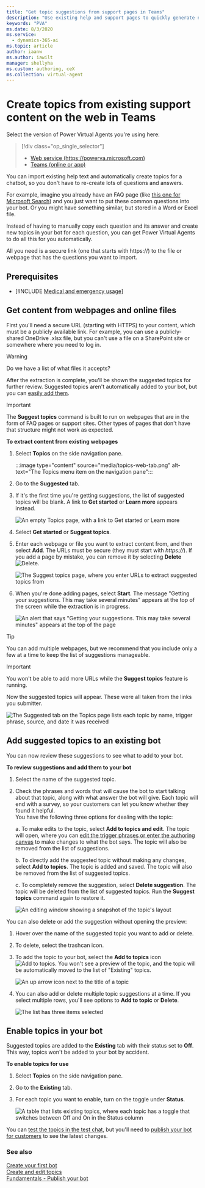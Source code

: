 ```yaml
---
title: "Get topic suggestions from support pages in Teams"
description: "Use existing help and support pages to quickly generate new topics for your Power Virtual Agents bot."
keywords: "PVA"
ms.date: 8/3/2020
ms.service:
  - dynamics-365-ai
ms.topic: article
author: iaanw
ms.author: iawilt
manager: shellyha
ms.custom: authoring, ceX
ms.collection: virtual-agent
---
```



# Create topics from existing support content on the web in Teams

Select the version of Power Virtual Agents you're using here:

> [!div class="op_single_selector"]
> - [Web service (https://powerva.microsoft.com)](../admin-share-bots.md)
> - [Teams (online or app)](admin-share-bots-teams.md)

You can import existing help text and automatically create topics for a chatbot, so you don't have to re-create lots of questions and answers.

For example, imagine you already have an FAQ page (like [this one for Microsoft Search](https://docs.microsoft.com/en-us/microsoftsearch/faqs)) and you just want to put these common questions into your bot. Or you might have something similar, but stored in a Word or Excel file.

Instead of having to manually copy each question and its answer and create new topics in your bot for each question, you can get Power Virtual Agents to do all this for you automatically.

All you need is a secure link (one that starts with https://) to the file or webpage that has the questions you want to import.




## Prerequisites

- [!INCLUDE [Medical and emergency usage](includes/pva-usage-limitations-teams.md)]


## Get content from webpages and online files

First you'll need a secure URL (starting with HTTPS) to your content, which must be a publicly available link. For example, you can use a publicly-shared OneDrive .xlsx file, but you can't use a file on a SharePoint site or somewhere where you need to log in.

>[!WARNING]
>Do we have a list of what files it accepts?

After the extraction is complete, you'll be shown the suggested topics for further review. Suggested topics aren't automatically added to your bot, but you can [easily add them](#add-suggested-topics-to-an-existing-bot).





>[!IMPORTANT]
>The **Suggest topics** command is built to run on webpages that are in the form of FAQ pages or support sites. Other types of pages that don't have that structure might not work as expected.

**To extract content from existing webpages**


1. Select **Topics** on the side navigation pane.



    :::image type="content" source="media/topics-web-tab.png" alt-text="The Topics menu item on the navigation pane":::

2. Go to the **Suggested** tab. 

3. If it's the first time you're getting suggestions, the list of suggested topics will be blank. A link to **Get started** or **Learn more** appears instead.

    ![An empty Topics page, with a link to Get started or Learn more](media/suggested-web-get-teams.png "An empty Topics page, with a link to Get started or Learn more")

4. Select **Get started** or **Suggest topics**. 

5. Enter each webpage or file you want to extract content from, and then select **Add**. The URLs must be secure (they must start with *https://*). If you add a page by mistake, you can remove it by selecting **Delete** ![Delete](media/delete-suggested-topic-teams.png).

    ![The Suggest topics page, where you enter URLs to extract suggested topics from](media/suggested-web-wizard-teams.png "The Suggest topics page,where you enter URLs to extract suggested topics from")

7. When you're done adding pages, select **Start**. The message "Getting your suggestions. This may take several minutes" appears at the top of the screen while the extraction is in progress.

    ![An alert that says "Getting your suggestions. This may take several minutes" appears at the top of the page](media/suggested-web-wait-teams.png "An alert that says 'Getting your suggestions. This may take several minutes' appears at the top of the page")

>[!TIP]
>You can add multiple webpages, but we recommend that you include only a few at a time to keep the list of suggestions manageable.

>[!IMPORTANT]
>You won't be able to add more URLs while the **Suggest topics** feature is running.



Now the suggested topics will appear. These were all taken from the links you submitter. 



![The Suggested tab on the Topics page lists each topic by name, trigger phrase, source, and date it was received](media/suggested-web-topics-teams.png "The Suggested tab on the Topics page lists each topic by name, trigger phrase, source, and date it was received")

## Add suggested topics to an existing bot

You can now review these suggestions to see what to add to your bot.

**To review suggestions and add them to your bot**

1. Select the name of the suggested topic.  

2. Check the phrases and words that will cause the bot to start talking about that topic, along with what answer the bot will give. Each topic will end with a survey, so your customers can let you know whether they found it helpful.  
  You have the following three options for dealing with the topic:  

    a. To make edits to the topic, select **Add to topics and edit**. The topic will open, where you can [edit the trigger phrases or enter the authoring canvas](authoring-create-edit-topics-teams.md) to make changes to what the bot says. The topic will also be removed from the list of suggestions.  

    b. To directly add the suggested topic without making any changes, select **Add to topics**. The topic is added and saved. The topic will also be removed from the list of suggested topics.  

    c. To completely remove the suggestion, select **Delete suggestion**. The topic will be deleted from the list of suggested topics. Run the **Suggest topics** command again to restore it.  

    ![An editing window showing a snapshot of the topic's layout](media/suggested-web-add-edit-teams.png)

You can also delete or add the suggestion without opening the preview:

1. Hover over the name of the suggested topic you want to add or delete. 

1. To delete, select the trashcan icon.
1. To add the topic to your bot, select the **Add to topics** icon ![Add to topics](media/add-to-topics-teams.png). You won't see a preview of the topic, and the topic will be automatically moved to the list of "Existing" topics.


    ![An up arrow icon next to the title of a topic](media/suggested-web-quick-teams.png)
    
2. You can also add or delete multiple topic suggestions at a time. If you select multiple rows, you'll see options to **Add to topic** or **Delete**.

    ![The list has three items selected](media/suggested-web-multi-teams.png)


## Enable topics in your bot

Suggested topics are added to the **Existing** tab with their status set to **Off**. This way, topics won't be added to your bot by accident.

**To enable topics for use**

1. Select **Topics** on the side navigation pane.

2. Go to the **Existing** tab. 

3. For each topic you want to enable, turn on the toggle under **Status**.

    ![A table that lists existing topics, where each topic has a toggle that switches between Off and On in the Status column](media/suggested-enable-teams.png "A table that lists existing topics, where each topic has a toggle that switches between Off and On in the Status column")

    
You can [test the topics in the test chat](authoring-test-bot-teams.md), but you'll need to [publish your bot for customers](publication-fundamentals-publish-channels-teams.md) to see the latest changes.

### See also

[Create your first bot](authoring-first-bot-teams.md)  
[Create and edit topics](authoring-create-edit-topics-teams.md)  
[Fundamentals - Publish your bot](publication-fundamentals-publish-channels-teams.md)
